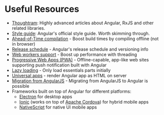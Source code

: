 # Useful Resources

- [Thoughtram](https://blog.thoughtram.io/): Highly advanced articles about Angular, RxJS and other related libraries.
- [Style guide](https://angular.io/guide/styleguide): Angular's official style guide. Worth skimming through.
- [Ahead-of-Time compilation](https://angular.io/docs/ts/latest/cookbook/aot-compiler.html) - Boost build times by compiling offline (not in browser)
- [Release schedule](https://github.com/angular/angular/blob/master/docs/RELEASE_SCHEDULE.md) - Angular's release schedule and versioning info
- [Web workers support](https://angular.io/docs/ts/latest/api/#!?apiFilter=worker) - Boost up performance with threading
- [Progressive Web Apps (PWA)](https://angular.io/guide/service-worker-getting-started) - Offline-capable, app-like web sites supporting push notification built with Angular
- [Lazy loading](https://angular.io/guide/lazy-loading-ngmodules) - Only load essentials parts initially
- [Universal apps](https://angular.io/guide/universal) - render Angular app as HTML on server
- [Migration from AngularJS](https://angular.io/docs/ts/latest/guide/upgrade.html) - Migrating from AngularJS to Angular is possible
- Frameworks built on top of Angular for different platforms:
  - [Electron](http://electron.atom.io/) for desktop apps
  - [Ionic](https://ionicframework.com/docs/) (works on top of [Apache Cordova](https://cordova.apache.org/)) for hybrid mobile apps
  - [NativeScript](https://www.nativescript.org/) for native UI mobile apps